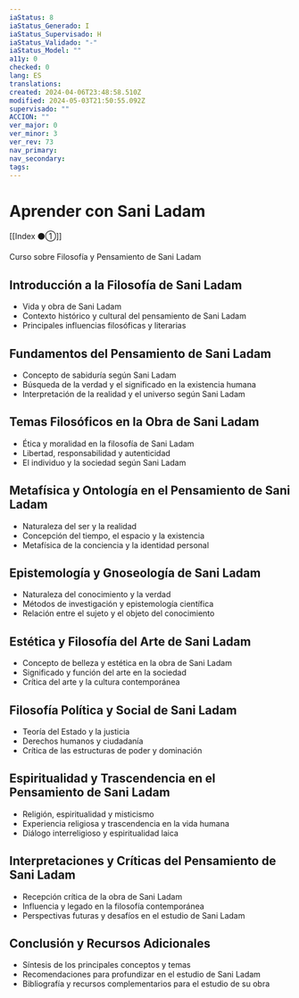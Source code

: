 ```yaml
---
iaStatus: 8
iaStatus_Generado: I
iaStatus_Supervisado: H
iaStatus_Validado: "-"
iaStatus_Model: ""
a11y: 0
checked: 0
lang: ES
translations: 
created: 2024-04-06T23:48:58.510Z
modified: 2024-05-03T21:50:55.092Z
supervisado: ""
ACCION: ""
ver_major: 0
ver_minor: 3
ver_rev: 73
nav_primary: 
nav_secondary: 
tags:
---
```

# Aprender con Sani Ladam

[[Index ⚫①]]

Curso sobre Filosofía y Pensamiento de Sani Ladam

## Introducción a la Filosofía de Sani Ladam
- Vida y obra de Sani Ladam
- Contexto histórico y cultural del pensamiento de Sani Ladam
- Principales influencias filosóficas y literarias

## Fundamentos del Pensamiento de Sani Ladam
- Concepto de sabiduría según Sani Ladam
- Búsqueda de la verdad y el significado en la existencia humana
- Interpretación de la realidad y el universo según Sani Ladam

## Temas Filosóficos en la Obra de Sani Ladam
- Ética y moralidad en la filosofía de Sani Ladam
- Libertad, responsabilidad y autenticidad
- El individuo y la sociedad según Sani Ladam

## Metafísica y Ontología en el Pensamiento de Sani Ladam
- Naturaleza del ser y la realidad
- Concepción del tiempo, el espacio y la existencia
- Metafísica de la conciencia y la identidad personal

## Epistemología y Gnoseología de Sani Ladam
- Naturaleza del conocimiento y la verdad
- Métodos de investigación y epistemología científica
- Relación entre el sujeto y el objeto del conocimiento

## Estética y Filosofía del Arte de Sani Ladam
- Concepto de belleza y estética en la obra de Sani Ladam
- Significado y función del arte en la sociedad
- Crítica del arte y la cultura contemporánea

## Filosofía Política y Social de Sani Ladam
- Teoría del Estado y la justicia
- Derechos humanos y ciudadanía
- Crítica de las estructuras de poder y dominación

## Espiritualidad y Trascendencia en el Pensamiento de Sani Ladam
- Religión, espiritualidad y misticismo
- Experiencia religiosa y trascendencia en la vida humana
- Diálogo interreligioso y espiritualidad laica

## Interpretaciones y Críticas del Pensamiento de Sani Ladam
- Recepción crítica de la obra de Sani Ladam
- Influencia y legado en la filosofía contemporánea
- Perspectivas futuras y desafíos en el estudio de Sani Ladam

## Conclusión y Recursos Adicionales
- Síntesis de los principales conceptos y temas
- Recomendaciones para profundizar en el estudio de Sani Ladam
- Bibliografía y recursos complementarios para el estudio de su obra

